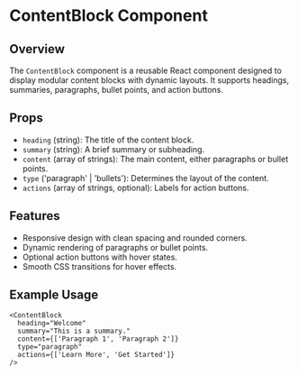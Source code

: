 # ContentBlock Component

## Overview
The `ContentBlock` component is a reusable React component designed to display modular content blocks with dynamic layouts. It supports headings, summaries, paragraphs, bullet points, and action buttons.

## Props
- `heading` (string): The title of the content block.
- `summary` (string): A brief summary or subheading.
- `content` (array of strings): The main content, either paragraphs or bullet points.
- `type` ('paragraph' | 'bullets'): Determines the layout of the content.
- `actions` (array of strings, optional): Labels for action buttons.

## Features
- Responsive design with clean spacing and rounded corners.
- Dynamic rendering of paragraphs or bullet points.
- Optional action buttons with hover states.
- Smooth CSS transitions for hover effects.

## Example Usage
```tsx
<ContentBlock
  heading="Welcome"
  summary="This is a summary."
  content={['Paragraph 1', 'Paragraph 2']}
  type="paragraph"
  actions={['Learn More', 'Get Started']}
/>